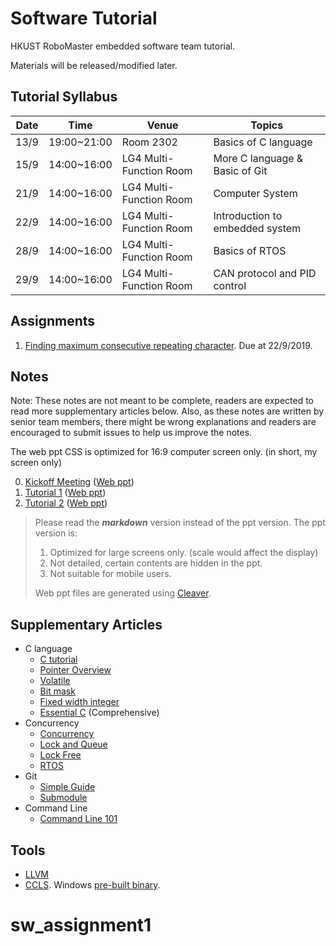 # Software Tutorial

HKUST RoboMaster embedded software team tutorial.

Materials will be released/modified later.

## Tutorial Syllabus

| Date | Time        | Venue                   | Topics                          |
| ---- | ----------- | ----------------------- | ------------------------------- |
| 13/9 | 19:00~21:00 | Room 2302               | Basics of C language            |
| 15/9 | 14:00~16:00 | LG4 Multi-Function Room | More C language & Basic of Git  |
| 21/9 | 14:00~16:00 | LG4 Multi-Function Room | Computer System                 |
| 22/9 | 14:00~16:00 | LG4 Multi-Function Room | Introduction to embedded system |
| 28/9 | 14:00~16:00 | LG4 Multi-Function Room | Basics of RTOS                  |
| 29/9 | 14:00~16:00 | LG4 Multi-Function Room | CAN protocol and PID control    |

## Assignments

1. [Finding maximum consecutive repeating character](./assignment1/README.md). Due at 22/9/2019.

## Notes

Note: These notes are not meant to be complete, readers are expected to read more supplementary articles below. Also, as these notes are written by senior team members, there might be wrong explanations and readers are encouraged to submit issues to help us improve the notes.

The web ppt CSS is optimized for 16:9 computer screen only. (in short, my screen only)

0. [Kickoff Meeting](kickoff.md) ([Web ppt](https://hkustenterprize.github.io/sw-tutorial/kickoff.html))
1. [Tutorial 1](tutorial1.md) ([Web ppt](https://hkustenterprize.github.io/sw-tutorial/tutorial1.html))
2. [Tutorial 2](tutorial2.md) ([Web ppt](https://hkustenterprize.github.io/sw-tutorial/tutorial2.html))

> Please read the ***markdown*** version instead of the ppt version. 
> The ppt version is:
> 1. Optimized for large screens only. (scale would affect the display)
> 2. Not detailed, certain contents are hidden in the ppt.
> 3. Not suitable for mobile users.
> 
> Web ppt files are generated using [Cleaver](https://github.com/jdan/cleaver).

## Supplementary Articles

* C language
  - [C tutorial](https://www.learn-c.org/)
  - [Pointer Overview](https://otaviovaladares.com/2018/08/12/pointer-a-brief-view/)
  - [Volatile](https://barrgroup.com/Embedded-Systems/How-To/C-Volatile-Keyword)
  - [Bit mask](https://stackoverflow.com/questions/47981/how-do-you-set-clear-and-toggle-a-single-bit)
  - [Fixed width integer](https://en.cppreference.com/w/c/types/integer)
  - [Essential C](http://cslibrary.stanford.edu/101/EssentialC.pdf) (Comprehensive)
* Concurrency
  - [Concurrency](https://web.mit.edu/6.005/www/fa14/classes/17-concurrency/)
  - [Lock and Queue](http://web.mit.edu/6.005/www/fa14/classes/20-queues-locks/)
  - [Lock Free](https://preshing.com/20120612/an-introduction-to-lock-free-programming/)
  - [RTOS](http://www.chibios.org/dokuwiki/doku.php?id=chibios:book:embedded)
* Git
  - [Simple Guide](https://rogerdudler.github.io/git-guide/)
  - [Submodule](https://github.blog/2016-02-01-working-with-submodules/)
* Command Line
  - [Command Line 101](https://www.git-tower.com/learn/git/ebook/en/command-line/appendix/command-line-101)

## Tools
* [LLVM](http://releases.llvm.org/download.html#8.0.1)
* [CCLS](https://github.com/MaskRay/ccls). Windows [pre-built binary](https://drive.google.com/file/d/19FUCIxDRcRwedPrmL2ROjXoYGvHdpOHK/view?usp=sharing).

# sw_assignment1

